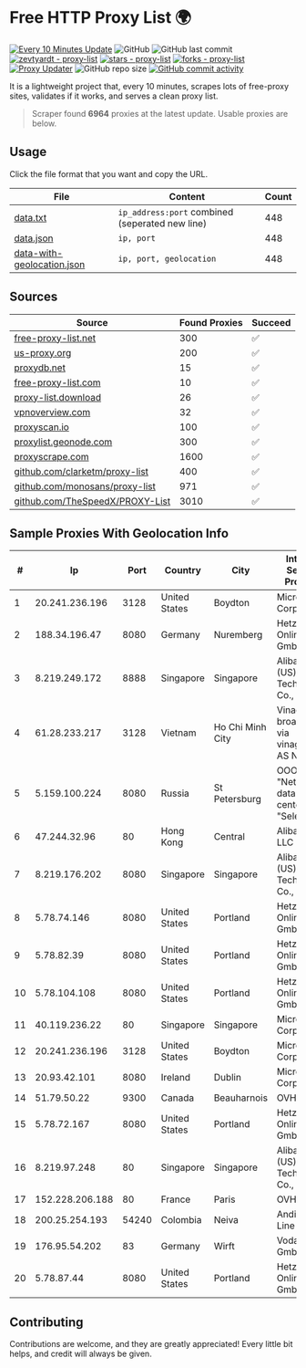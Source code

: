 
# Free HTTP Proxy List 🌍

[![Every 10 Minutes Update](https://github.com/mertguvencli/http-proxy-list/actions/workflows/main.yml/badge.svg?branch=main)](https://github.com/mertguvencli/http-proxy-list/actions/workflows/main.yml)
![GitHub](https://img.shields.io/github/license/mertguvencli/http-proxy-list)
![GitHub last commit](https://img.shields.io/github/last-commit/mertguvencli/http-proxy-list)
[![zevtyardt - proxy-list](https://img.shields.io/static/v1?label=zevtyardt&message=proxy-list&color=blue&logo=github)](https://github.com/zevtyardt/proxy-list "Go to GitHub repo")
[![stars - proxy-list](https://img.shields.io/github/stars/zevtyardt/proxy-list?style=social)](https://github.com/zevtyardt/proxy-list)
[![forks - proxy-list](https://img.shields.io/github/forks/zevtyardt/proxy-list?style=social)](https://github.com/zevtyardt/proxy-list)
[![Proxy Updater](https://github.com/zevtyardt/proxy-list/workflows/Proxy%20Updater/badge.svg)](https://github.com/zevtyardt/proxy-list/actions?query=workflow:"Proxy+Updater")
![GitHub repo size](https://img.shields.io/github/repo-size/zevtyardt/proxy-list)
[![GitHub commit activity](https://img.shields.io/github/commit-activity/m/zevtyardt/proxy-list?logo=commits)](https://github.com/zevtyardt/proxy-list/commits/main)

It is a lightweight project that, every 10 minutes, scrapes lots of free-proxy sites, validates if it works, and serves a clean proxy list.

> Scraper found **6964** proxies at the latest update. Usable proxies are below.

## Usage

Click the file format that you want and copy the URL.

|File|Content|Count|
|----|-------|-----|
|[data.txt](https://raw.githubusercontent.com/mertguvencli/http-proxy-list/main/proxy-list/data.txt)|`ip_address:port` combined (seperated new line)|448|
|[data.json](https://raw.githubusercontent.com/mertguvencli/http-proxy-list/main/proxy-list/data.json)|`ip, port`|448|
|[data-with-geolocation.json](https://raw.githubusercontent.com/mertguvencli/http-proxy-list/main/proxy-list/data-with-geolocation.json)|`ip, port, geolocation`|448|

## Sources

|Source|Found Proxies|Succeed|
|------|-------------|-------|
|[free-proxy-list.net](https://free-proxy-list.net)|300|✅|
|[us-proxy.org](https://www.us-proxy.org)|200|✅|
|[proxydb.net](http://proxydb.net)|15|✅|
|[free-proxy-list.com](https://free-proxy-list.com/?page=&port=&type%5B%5D=http&type%5B%5D=https&up_time=0&search=Search)|10|✅|
|[proxy-list.download](https://www.proxy-list.download/HTTP)|26|✅|
|[vpnoverview.com](https://vpnoverview.com/privacy/anonymous-browsing/free-proxy-servers)|32|✅|
|[proxyscan.io](https://www.proxyscan.io)|100|✅|
|[proxylist.geonode.com](https://proxylist.geonode.com/api/proxy-list?limit=300&page=1&sort_by=lastChecked&sort_type=desc&protocols=http,https)|300|✅|
|[proxyscrape.com](https://api.proxyscrape.com/v2/?request=displayproxies&protocol=http&timeout=10000&country=all&ssl=all&anonymity=all)|1600|✅|
|[github.com/clarketm/proxy-list](https://raw.githubusercontent.com/clarketm/proxy-list/master/proxy-list-raw.txt)|400|✅|
|[github.com/monosans/proxy-list](https://raw.githubusercontent.com/monosans/proxy-list/main/proxies/http.txt)|971|✅|
|[github.com/TheSpeedX/PROXY-List](https://raw.githubusercontent.com/TheSpeedX/PROXY-List/master/http.txt)|3010|✅|


## Sample Proxies With Geolocation Info

|#|Ip|Port|Country|City|Internet Service Provider|
|-|--|----|-------|----|-------------------------|
|1|20.241.236.196|3128|United States|Boydton|Microsoft Corporation|
|2|188.34.196.47|8080|Germany|Nuremberg|Hetzner Online GmbH|
|3|8.219.249.172|8888|Singapore|Singapore|Alibaba (US) Technology Co., Ltd.|
|4|61.28.233.217|3128|Vietnam|Ho Chi Minh City|Vinadata broadcast via vinagame AS Number|
|5|5.159.100.224|8080|Russia|St Petersburg|OOO "Network of data-centers "Selectel"|
|6|47.244.32.96|80|Hong Kong|Central|Alibaba.com LLC|
|7|8.219.176.202|8080|Singapore|Singapore|Alibaba (US) Technology Co., Ltd.|
|8|5.78.74.146|8080|United States|Portland|Hetzner Online GmbH|
|9|5.78.82.39|8080|United States|Portland|Hetzner Online GmbH|
|10|5.78.104.108|8080|United States|Portland|Hetzner Online GmbH|
|11|40.119.236.22|80|Singapore|Singapore|Microsoft Corporation|
|12|20.241.236.196|3128|United States|Boydton|Microsoft Corporation|
|13|20.93.42.101|8080|Ireland|Dublin|Microsoft Corporation|
|14|51.79.50.22|9300|Canada|Beauharnois|OVH SAS|
|15|5.78.72.167|8080|United States|Portland|Hetzner Online GmbH|
|16|8.219.97.248|80|Singapore|Singapore|Alibaba (US) Technology Co., Ltd.|
|17|152.228.206.188|80|France|Paris|OVH SAS|
|18|200.25.254.193|54240|Colombia|Neiva|Andinet ON Line|
|19|176.95.54.202|83|Germany|Wirft|Vodafone GmbH|
|20|5.78.87.44|8080|United States|Portland|Hetzner Online GmbH|



## Contributing

Contributions are welcome, and they are greatly appreciated! Every
little bit helps, and credit will always be given.

